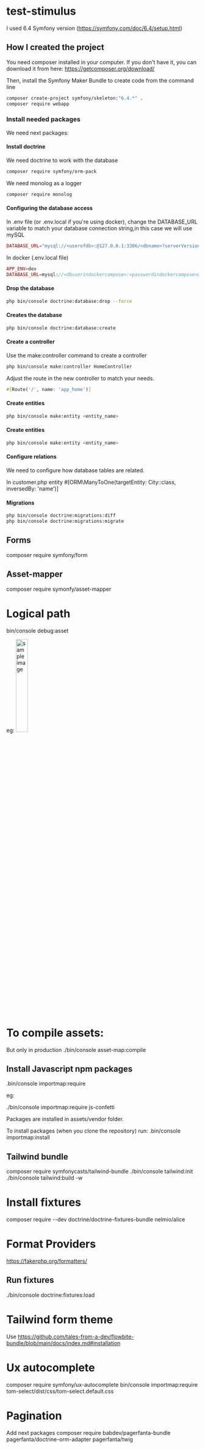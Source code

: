 # test-stimulus

I used 6.4 Symfony version (https://symfony.com/doc/6.4/setup.html)

## How I created the project

You need composer installed in your computer. If you don't have it, you can download it from here: https://getcomposer.org/download/

Then, install the Symfony Maker Bundle to create code from the command line

```bash
composer create-project symfony/skeleton:"6.4.*" .
composer require webapp
```

### Install needed packages

We need next packages:

#### Install doctrine

We need doctrine to work with the database

```bash
composer require symfony/orm-pack
```

We need monolog as a logger

```bash
composer require monolog
```

#### Configuring the database access

In .env file (or .env.local if you're using docker), change the DATABASE_URL variable to match your database connection string,in this case we will use mySQL

```php
DATABASE_URL="mysql://<userofdb>:@127.0.0.1:3306/<dbname>?serverVersion=8.0.32&charset=utf8mb4"
```

In docker (.env.local file)

```php
APP_ENV=dev
DATABASE_URL=mysql://<dbuserindockercompose>:<passwordindockercompose>@db:3306/<dbname>
```

#### Drop the database

```bash
php bin/console doctrine:database:drop --force
```

#### Creates the database

```bash
php bin/console doctrine:database:create
```

#### Create a controller

Use the make:controller command to create a controller

```bash
php bin/console make:controller HomeController
```

Adjust the route in the new controller to match your needs.

```php
#[Route('/', name: 'app_home')]
```

#### Create entities

```bash
php bin/console make:entity <entity_name>
```

#### Create entities

```bash
php bin/console make:entity <entity_name>
```

#### Configure relations

We need to configure how database tables are related.

In customer.php entity #[ORM\ManyToOne(targetEntity: City::class, inversedBy: 'name')]

#### Migrations

```bash
php bin/console doctrine:migrations:diff
php bin/console doctrine:migrations:migrate
```

## Forms

composer require symfony/form

## Asset-mapper

composer require symonfy/asset-mapper

# Logical path

bin/console debug:asset

eg:
<img src="{{ asset('images/sample.jpg') }} " alt="sample image" width="25%" height="25%">

# To compile assets:

But only in production
./bin/console asset-map:compile

## Install Javascript npm packages

.bin/console importmap:require <package-name>

eg:

./bin/console importmap:require js-confetti

Packages are installed in assets/vendor folder.

To install packages (when you clone the repository) run:
.bin/console importmap:install

## Tailwind bundle

composer require symfonycasts/tailwind-bundle
./bin/console tailwind:init
./bin/console tailwind:build -w

# Install fixtures

composer require --dev doctrine/doctrine-fixtures-bundle nelmio/alice

# Format Providers

https://fakerphp.org/formatters/

## Run fixtures

./bin/console doctrine:fixtures:load

# Tailwind form theme

Use https://github.com/tales-from-a-dev/flowbite-bundle/blob/main/docs/index.md#installation

# Ux autocomplete

composer require symfony/ux-autocomplete
bin/console importmap:require tom-select/dist/css/tom-select.default.css

# Pagination

Add next packages
composer require babdev/pagerfanta-bundle pagerfanta/doctrine-orm-adapter pagerfanta/twig
